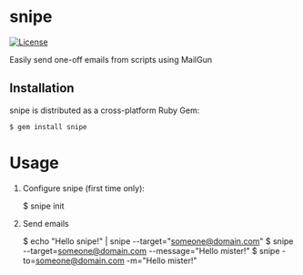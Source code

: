 # snipe

[![License](http://img.shields.io/:license-mit-blue.svg)](https://github.com/fortinmike/snipe/blob/master/LICENSE)

Easily send one-off emails from scripts using MailGun

## Installation

snipe is distributed as a cross-platform Ruby Gem:

    $ gem install snipe

# Usage

1. Configure snipe (first time only):

    $ snipe init

2. Send emails

    $ echo "Hello snipe!" | snipe --target="someone@domain.com"
    $ snipe --target=someone@domain.com --message="Hello mister!"
    $ snipe -to=someone@domain.com -m="Hello mister!"
